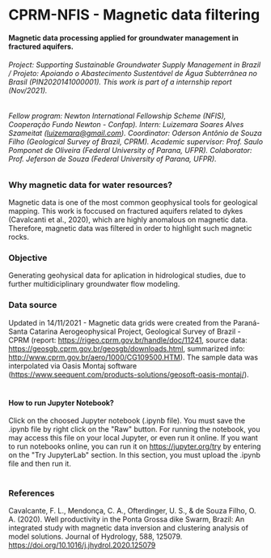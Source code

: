 
# CPRM-NFIS - Magnetic data filtering
#### Magnetic data processing applied for groundwater management in fractured aquifers.
###### Project: Supporting Sustainable Groundwater Supply Management in Brazil / Projeto: Apoiando o Abastecimento Sustentável de Água Subterrânea no Brasil (PIN2020141000001). This work is part of a internship report (Nov/2021). 
###### Fellow program: Newton International Fellowship Scheme (NFIS), Cooperação Fundo Newton - Confap). Intern: Luizemara Soares Alves Szameitat (luizemara@gmail.com). Coordinator: Oderson Antônio de Souza Filho (Geological Survey of Brazil, CPRM). Academic supervisor: Prof. Saulo Pomponet de Oliveira (Federal University of Parana, UFPR). Colaborator: Prof. Jeferson de Souza (Federal University of Parana, UFPR).
### Why magnetic data for water resources?
Magnetic data is one of the most common geophysical tools for geological mapping. This work is foccused on fractured aquifers related to dykes (Cavalcanti et al., 2020), which are highly anomalous on magnetic data. Therefore, magnetic data was filtered in order to highlight such magnetic rocks.
### Objective 
Generating geohysical data for aplication in hidrological studies, due to further multidiciplinary groundwater flow modeling.

### Data source
Updated in 14/11/2021 - Magnetic data grids were created from the Paraná-Santa Catarina Aerogeophysical Project, Geological Survey of Brazil - CPRM (report: https://rigeo.cprm.gov.br/handle/doc/11241, source data: https://geosgb.cprm.gov.br/geosgb/downloads.html, summarized info: http://www.cprm.gov.br/aero/1000/CG109500.HTM).
The sample data was interpolated via Oasis Montaj software (https://www.seequent.com/products-solutions/geosoft-oasis-montaj/). 
#
#### How to run Jupyter Notebook?
Click on the choosed Jupyter notebook (.ipynb file). You must save the .ipynb file by right click on the "Raw" button.
For running the notebook, you may access this file on your local Jupyter, or even run it online. If you want to run notebooks online, you can run it on https://jupyter.org/try by entering on the "Try JupyterLab" section. In this section, you must upload the .ipynb file and then run it.
# 
### References
Cavalcante, F. L., Mendonça, C. A., Ofterdinger, U. S., & de Souza Filho, O. A. (2020). Well productivity in the Ponta Grossa dike Swarm, Brazil: An integrated study with magnetic data inversion and clustering analysis of model solutions. Journal of Hydrology, 588, 125079. https://doi.org/10.1016/j.jhydrol.2020.125079
